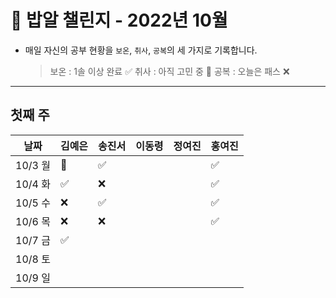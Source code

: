 # 🍚 밥알 챌린지 - 2022년 10월
- 매일 자신의 공부 현황을 `보온`, `취사`, `공복`의 세 가지로 기록합니다.
    
    > 보온 : 1솔 이상 완료 ✅
    취사 : 아직 고민 중 🤔
    공복 : 오늘은 패스 ❌
---

## 첫째 주
**날짜**|김예은|송진서|이동령|정여진|홍여진
---|---|---|---|---|---
10/3 월|🤔 | ✅ || | ✅
10/4 화|✅ | ❌ | || ✅
10/5 수|❌ |✅| || ✅
10/6 목|❌ |❌  || | ✅
10/7 금|✅ |  | | |
10/8 토| |  | | |
10/9 일| |  | | |
